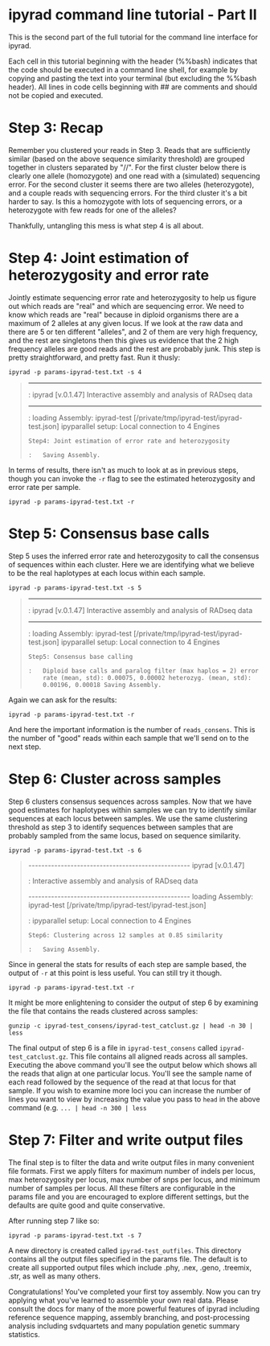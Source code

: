 ipyrad command line tutorial - Part II
============================

This is the second part of the full tutorial for the command line interface for ipyrad. 

Each cell in this tutorial beginning with the header (%%bash) indicates
that the code should be executed in a command line shell, for example by
copying and pasting the text into your terminal (but excluding the
%%bash header). All lines in code cells beginning with \#\# are comments
and should not be copied and executed.

Step 3: Recap
=========================================================

Remember you clustered your reads in Step 3. Reads that are sufficiently similar (based on the above sequence
similarity threshold) are grouped together in clusters separated by
"//". For the first cluster below there is clearly one allele
(homozygote) and one read with a (simulated) sequencing error. For the
second cluster it seems there are two alleles (heterozygote), and a
couple reads with sequencing errors. For the third cluster it's a bit
harder to say. Is this a homozygote with lots of sequencing errors, or a
heterozygote with few reads for one of the alleles?

Thankfully, untangling this mess is what step 4 is all about.

Step 4: Joint estimation of heterozygosity and error rate
=========================================================

Jointly estimate sequencing error rate and heterozygosity to help us
figure out which reads are "real" and which are sequencing error. We
need to know which reads are "real" because in diploid organisms there
are a maximum of 2 alleles at any given locus. If we look at the raw
data and there are 5 or ten different "alleles", and 2 of them are very
high frequency, and the rest are singletons then this gives us evidence
that the 2 high frequency alleles are good reads and the rest are
probably junk. This step is pretty straightforward, and pretty fast. Run
it thusly:

``` {.sourceCode .bash}
ipyrad -p params-ipyrad-test.txt -s 4
```

> --------------------------------------------------
>
> :   ipyrad \[v.0.1.47\] Interactive assembly and analysis of RADseq
>     data
>
> --------------------------------------------------
>
> :   loading Assembly: ipyrad-test
>     \[/private/tmp/ipyrad-test/ipyrad-test.json\] ipyparallel setup:
>     Local connection to 4 Engines
>
>     Step4: Joint estimation of error rate and heterozygosity
>
>     :   Saving Assembly.
>
In terms of results, there isn't as much to look at as in previous
steps, though you can invoke the `-r` flag to see the estimated
heterozygosity and error rate per sample.

``` {.sourceCode .bash}
ipyrad -p params-ipyrad-test.txt -r
```

Step 5: Consensus base calls
============================

Step 5 uses the inferred error rate and heterozygosity to call the
consensus of sequences within each cluster. Here we are identifying what
we believe to be the real haplotypes at each locus within each sample.

``` {.sourceCode .bash}
ipyrad -p params-ipyrad-test.txt -s 5
```

> --------------------------------------------------
>
> :   ipyrad \[v.0.1.47\] Interactive assembly and analysis of RADseq
>     data
>
> --------------------------------------------------
>
> :   loading Assembly: ipyrad-test
>     \[/private/tmp/ipyrad-test/ipyrad-test.json\] ipyparallel setup:
>     Local connection to 4 Engines
>
>     Step5: Consensus base calling
>
>     :   Diploid base calls and paralog filter (max haplos = 2) error
>         rate (mean, std): 0.00075, 0.00002 heterozyg. (mean, std):
>         0.00196, 0.00018 Saving Assembly.
>
Again we can ask for the results:

``` {.sourceCode .bash}
ipyrad -p params-ipyrad-test.txt -r
```

And here the important information is the number of `reads_consens`.
This is the number of "good" reads within each sample that we'll send on
to the next step.

Step 6: Cluster across samples
==============================

Step 6 clusters consensus sequences across samples. Now that we have
good estimates for haplotypes within samples we can try to identify
similar sequences at each locus between samples. We use the same
clustering threshold as step 3 to identify sequences between samples
that are probably sampled from the same locus, based on sequence
similarity.

``` {.sourceCode .bash}
ipyrad -p params-ipyrad-test.txt -s 6
```

> -------------------------------------------------- ipyrad \[v.0.1.47\]
>
> :   Interactive assembly and analysis of RADseq data
>
> -------------------------------------------------- loading Assembly: ipyrad-test \[/private/tmp/ipyrad-test/ipyrad-test.json\]
>
> :   ipyparallel setup: Local connection to 4 Engines
>
>     Step6: Clustering across 12 samples at 0.85 similarity
>
>     :   Saving Assembly.
>
Since in general the stats for results of each step are sample based,
the output of `-r` at this point is less useful. You can still try it
though.

``` {.sourceCode .bash}
ipyrad -p params-ipyrad-test.txt -r
```

It might be more enlightening to consider the output of step 6 by
examining the file that contains the reads clustered across samples:

``` {.sourceCode .bash}
gunzip -c ipyrad-test_consens/ipyrad-test_catclust.gz | head -n 30 | less
```

The final output of step 6 is a file in `ipyrad-test_consens` called
`ipyrad-test_catclust.gz`. This file contains all aligned reads across
all samples. Executing the above command you'll see the output below
which shows all the reads that align at one particular locus. You'll see
the sample name of each read followed by the sequence of the read at
that locus for that sample. If you wish to examine more loci you can
increase the number of lines you want to view by increasing the value
you pass to `head` in the above command (e.g. `... | head -n 300 | less`

Step 7: Filter and write output files
=====================================

The final step is to filter the data and write output files in many
convenient file formats. First we apply filters for maximum number of
indels per locus, max heterozygosity per locus, max number of snps per
locus, and minimum number of samples per locus. All these filters are
configurable in the params file and you are encouraged to explore
different settings, but the defaults are quite good and quite
conservative.

After running step 7 like so:

``` {.sourceCode .bash}
ipyrad -p params-ipyrad-test.txt -s 7
```

A new directory is created called `ipyrad-test_outfiles`. This directory
contains all the output files specified in the params file. The default
is to create all supported output files which include .phy, .nex, .geno,
.treemix, .str, as well as many others.

Congratulations! You've completed your first toy assembly. Now you can
try applying what you've learned to assemble your own real data. Please
consult the docs for many of the more powerful features of ipyrad
including reference sequence mapping, assembly branching, and
post-processing analysis including svdquartets and many population
genetic summary statistics.